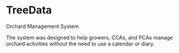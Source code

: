 # TreeData
Orchard Management System

The system was designed to help growers, CCAs, and PCAs manage orchard activities without the need to use a calendar or diary.

